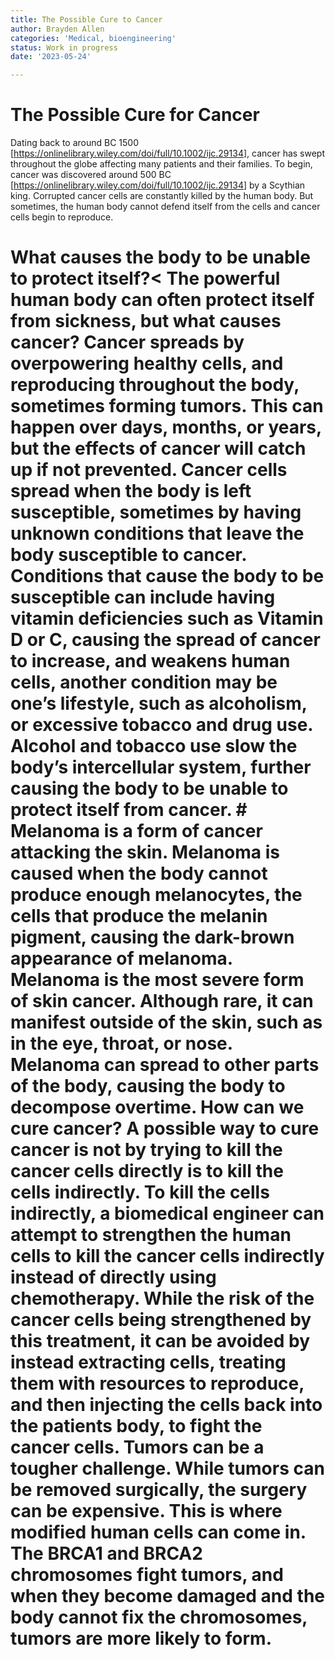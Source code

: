 ```yaml
---
title: The Possible Cure to Cancer
author: Brayden Allen
categories: 'Medical, bioengineering'
status: Work in progress
date: '2023-05-24'

---
```


<h1 id="the-possible-cure-for-cancer">The Possible Cure for Cancer</h1>
<p>Dating back to around BC 1500 [<a href="https://onlinelibrary.wiley.com/doi/full/10.1002/ijc.29134">https://onlinelibrary.wiley.com/doi/full/10.1002/ijc.29134</a>], cancer has swept throughout the globe affecting many patients and their families. To begin, cancer was discovered around 500 BC [<a href="https://onlinelibrary.wiley.com/doi/full/10.1002/ijc.29134">https://onlinelibrary.wiley.com/doi/full/10.1002/ijc.29134</a>] by a Scythian king. Corrupted cancer cells are constantly killed by the human body. But sometimes, the human body cannot defend itself from the cells and cancer cells begin to reproduce.</p>
<h1 id="what-causes-the-body-to-be-unable-to-protect-itself">What causes the body to be unable to protect itself?<
The powerful human body can often protect itself from sickness, but what causes cancer? Cancer spreads by overpowering healthy cells, and reproducing throughout the body, sometimes forming tumors. This can happen over days, months, or years, but the effects of cancer will catch up if not prevented. Cancer cells spread when the body is left susceptible, sometimes by having unknown conditions that leave the body susceptible to cancer. Conditions that cause the body to be susceptible can include having vitamin deficiencies such as Vitamin D or C, causing the spread of cancer to increase, and weakens human cells, another condition may be one’s lifestyle, such as alcoholism, or excessive tobacco and drug use. Alcohol and tobacco use slow the body’s intercellular system, further causing the body to be unable to protect itself from cancer.
# Melanoma is a form of cancer attacking the skin.
Melanoma is caused when the body cannot produce enough melanocytes, the cells that produce the melanin pigment, causing the dark-brown appearance of melanoma. Melanoma is the most severe form of skin cancer. Although rare, it can manifest outside of the skin, such as in the eye, throat, or nose. Melanoma can spread to other parts of the body, causing the body to decompose overtime.
How can we cure cancer?
A possible way to cure cancer is not by trying to kill the cancer cells directly is to kill the cells indirectly. To kill the cells indirectly, a biomedical engineer can attempt to strengthen the human cells to kill the cancer cells indirectly instead of directly using chemotherapy. While the risk of the cancer cells being strengthened by this treatment, it can be avoided by instead extracting cells, treating them with resources to reproduce, and then injecting the cells back into the patients body, to fight the cancer cells. Tumors can be a tougher challenge. While tumors can be removed surgically, the surgery can be expensive. This is where modified human cells can come in. The BRCA1 and BRCA2 chromosomes fight tumors, and when they become damaged and the body cannot fix the chromosomes, tumors are more likely to form.
<!--stackedit_data:
eyJoaXN0b3J5IjpbMTMxMDUzMjcyOSwxMjg3MzgyMDgyXX0=
-->